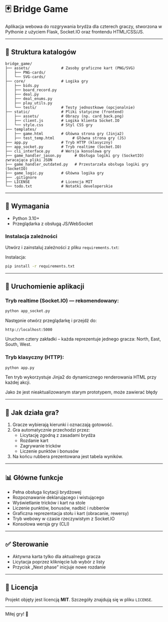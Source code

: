 # 🃏 Bridge Game

Aplikacja webowa do rozgrywania brydża dla czterech graczy, stworzona w Pythonie z użyciem Flask, Socket.IO oraz frontendu HTML/CSS/JS.

---

## 📁 Struktura katalogów

```
bridge_game/
├── assets/              # Zasoby graficzne kart (PNG/SVG)
│   ├── PNG-cards/
│   └── SVG-cards/
├── core/                # Logika gry
│   ├── bids.py
│   ├── board_record.py
│   ├── deal.py
│   ├── deal_enums.py
│   ├── play_utils.py
│   └── tests/           # Testy jednostkowe (opcjonalnie)
├── static/              # Pliki statyczne (frontend)
│   ├── assets/          # Obrazy (np. card_back.png)
│   ├── client.js        # Logika klienta Socket.IO
│   └── style.css        # Styl CSS gry
├── templates/
│   ├── game.html        # Główna strona gry (Jinja2)
│   ├── test_temp.html        # Główna strona gry (JS)
├── app.py               # Tryb HTTP (klasyczny)
├── app_socket.py        # Tryb realtime (Socket.IO)
├── cli_interface.py     # Wersja konsolowa gry
├── game_handler_jason.py      # Obsługa logiki gry (SocketIO) zwracająca pliki JSON
├── game_handler_outdated.py   # Przestarzała obsługa logiki gry (SocketIO)
├── game_logic.py        # Główna logika gry
├── .gitignore
├── LICENSE              # Licencja MIT
└── todo.txt             # Notatki developerskie
```

---

## 🧪 Wymagania

- Python 3.10+
- Przeglądarka z obsługą JS/WebSocket

### Instalacja zależności

Utwórz i zainstaluj zależności z pliku `requirements.txt`:



Instalacja:

```bash
pip install -r requirements.txt
```

---

## 🚀 Uruchomienie aplikacji

### Tryb realtime (Socket.IO) — rekomendowany:

```bash
python app_socket.py
```

Następnie otwórz przeglądarkę i przejdź do:

```
http://localhost:5000
```

Uruchom cztery zakładki – każda reprezentuje jednego gracza: North, East, South, West.

### Tryb klasyczny (HTTP):

```bash
python app.py
```

Ten tryb wykorzystuje Jinja2 do dynamicznego renderowania HTML przy każdej akcji.

Jako że jest nieaktualizowanym starym prototypem, może zawierać błędy 

---

## 🧠 Jak działa gra?

1. Gracze wybierają kierunki i oznaczają gotowość.
2. Gra automatycznie przechodzi przez:
   - Licytację zgodną z zasadami brydża
   - Rozdanie kart
   - Zagrywanie tricków
   - Liczenie punktów i bonusów
3. Na końcu rubbera prezentowana jest tabela wyników.

---

## 📊 Główne funkcje

- Pełna obsługa licytacji brydżowej
- Rozpoznawanie deklarującego i wistującego
- Wyświetlanie tricków i kart na stole
- Liczenie punktów, bonusów, nadbić i rubberów
- Graficzna reprezentacja stołu i kart (obracanie, rewersy)
- Tryb webowy w czasie rzeczywistym z Socket.IO
- Konsolowa wersja gry (CLI)

---

## ✅ Sterowanie

- Aktywna karta tylko dla aktualnego gracza
- Licytacja poprzez kliknięcie lub wybór z listy
- Przycisk „Next phase” inicjuje nowe rozdanie

---


## 🧾 Licencja

Projekt objęty jest licencją **MIT**. Szczegóły znajdują się w pliku `LICENSE`.

---


Miłej gry! 🎴